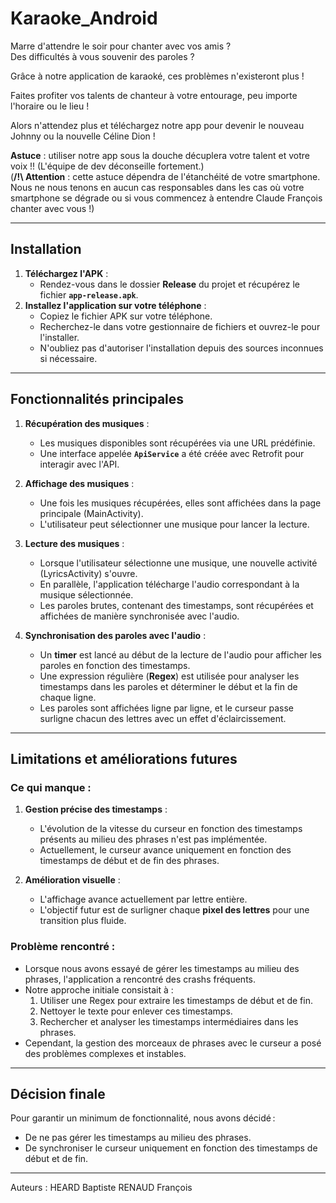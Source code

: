 # Karaoke_Android

Marre d'attendre le soir pour chanter avec vos amis ?  
Des difficultés à vous souvenir des paroles ?  

Grâce à notre application de karaoké, ces problèmes n'existeront plus !  

Faites profiter vos talents de chanteur à votre entourage, peu importe l'horaire ou le lieu !  

Alors n'attendez plus et téléchargez notre app pour devenir le nouveau Johnny ou la nouvelle Céline Dion !  

**Astuce** : utiliser notre app sous la douche décuplera votre talent et votre voix !! (L'équipe de dev déconseille fortement.)  
(**/!\ Attention** : cette astuce dépendra de l'étanchéité de votre smartphone. Nous ne nous tenons en aucun cas responsables dans les cas où votre smartphone se dégrade ou si vous commencez à entendre Claude François chanter avec vous !)
 
---

## Installation

1. **Téléchargez l'APK** :
   - Rendez-vous dans le dossier **Release** du projet et récupérez le fichier **`app-release.apk`**.
2. **Installez l'application sur votre téléphone** :
   - Copiez le fichier APK sur votre téléphone.
   - Recherchez-le dans votre gestionnaire de fichiers et ouvrez-le pour l'installer.
   - N'oubliez pas d'autoriser l'installation depuis des sources inconnues si nécessaire.

---

## Fonctionnalités principales

1. **Récupération des musiques** :
   - Les musiques disponibles sont récupérées via une URL prédéfinie.
   - Une interface appelée **`ApiService`** a été créée avec Retrofit pour interagir avec l'API.

2. **Affichage des musiques** :
   - Une fois les musiques récupérées, elles sont affichées dans la page principale (MainActivity).
   - L'utilisateur peut sélectionner une musique pour lancer la lecture.

3. **Lecture des musiques** :
   - Lorsque l'utilisateur sélectionne une musique, une nouvelle activité (LyricsActivity) s'ouvre.
   - En parallèle, l'application télécharge l'audio correspondant à la musique sélectionnée.
   - Les paroles brutes, contenant des timestamps, sont récupérées et affichées de manière synchronisée avec l'audio.

4. **Synchronisation des paroles avec l'audio** :
   - Un **timer** est lancé au début de la lecture de l'audio pour afficher les paroles en fonction des timestamps.
   - Une expression régulière (**Regex**) est utilisée pour analyser les timestamps dans les paroles et déterminer le début et la fin de chaque ligne.
   - Les paroles sont affichées ligne par ligne, et le curseur passe surligne chacun des lettres avec un effet d'éclaircissement.

---

## Limitations et améliorations futures

### **Ce qui manque :**
1. **Gestion précise des timestamps** :
   - L'évolution de la vitesse du curseur en fonction des timestamps présents au milieu des phrases n'est pas implémentée.
   - Actuellement, le curseur avance uniquement en fonction des timestamps de début et de fin des phrases.

2. **Amélioration visuelle** :
   - L'affichage avance actuellement par lettre entière.
   - L'objectif futur est de surligner chaque **pixel des lettres** pour une transition plus fluide.

### **Problème rencontré** :
- Lorsque nous avons essayé de gérer les timestamps au milieu des phrases, l'application a rencontré des crashs fréquents. 
- Notre approche initiale consistait à :
  1. Utiliser une Regex pour extraire les timestamps de début et de fin.
  2. Nettoyer le texte pour enlever ces timestamps.
  3. Rechercher et analyser les timestamps intermédiaires dans les phrases.
- Cependant, la gestion des morceaux de phrases avec le curseur a posé des problèmes complexes et instables.

---

## Décision finale
Pour garantir un minimum de fonctionnalité, nous avons décidé :
- De ne pas gérer les timestamps au milieu des phrases.
- De synchroniser le curseur uniquement en fonction des timestamps de début et de fin.

---

Auteurs : 
HEARD Baptiste
RENAUD François
